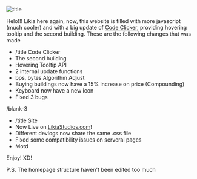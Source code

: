 ![title](/article/bid2/title.png)

Helo!!! Likia here again, now, this website is filled with more javascript (much cooler) and with a big update of [Code Clicker](codeclicker), providing hovering tooltip and the second building. These are the following changes that was made

- /title Code Clicker
- The second building
- Hovering Tooltip API
- 2 internal update functions
- bps, bytes Algorithm Adjust
- Buying buildings now have a 15% increase on price (Compounding)
- Keyboard now have a new icon
- Fixed 3 bugs

/blank-3

- /title Site
- Now Live on [LikiaStudios.com](http://likiastudios.com)!
- Different devlogs now share the same .css file
- Fixed some compatibility issues on serveral pages
- Motd

Enjoy! XD!

P.S. The homepage structure haven't been edited too much